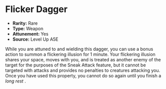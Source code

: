 
# Flicker Dagger

* **Rarity:** Rare
* **Type:** Weapon
* **Attunement:** Yes
* **Source:** Level Up A5E


While you are attuned to and wielding this dagger, you can use a bonus action to summon a flickering illusion for 1 minute. Your flickering illusion shares your space, moves with you, and is treated as another enemy of the target for the purposes of the Sneak Attack feature, but it cannot be targeted with attacks and provides no penalties to creatures attacking you. Once you have used this property, you cannot do so again until you finish a _long rest_ .
